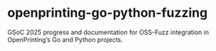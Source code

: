 # openprinting-go-python-fuzzing
GSoC 2025 progress and documentation for OSS-Fuzz integration in OpenPrinting’s Go and Python projects.
